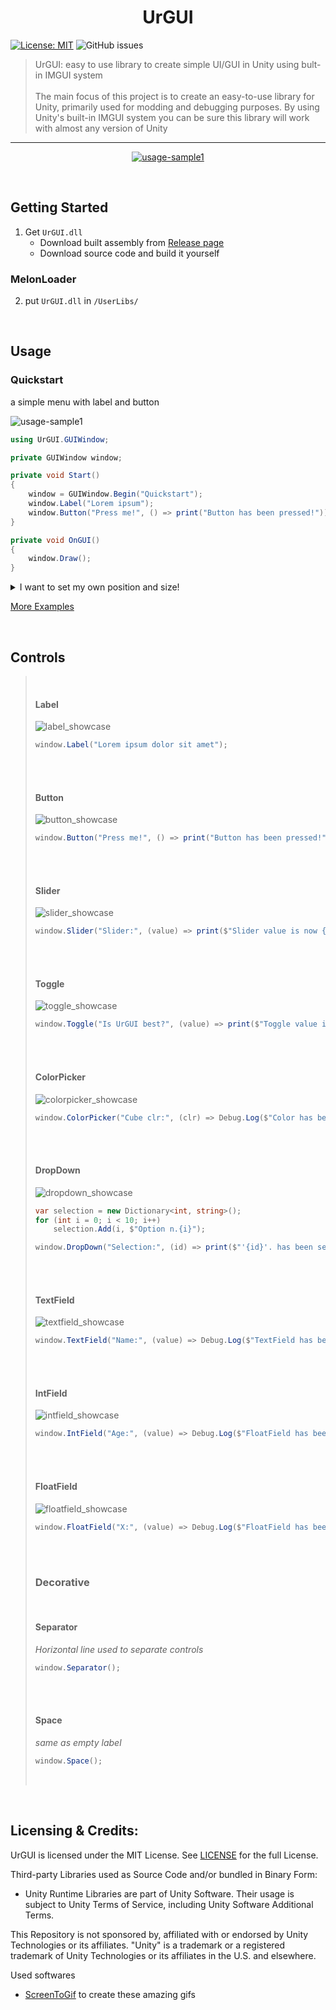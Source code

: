 
<h1 align="center">UrGUI</h1>

[![License: MIT](https://img.shields.io/badge/License-MIT-yellow.svg)](https://opensource.org/licenses/MIT) ![GitHub issues](https://img.shields.io/github/issues/Lyzev/UrGUI)

> UrGUI: easy to use library to create simple UI/GUI in Unity using bult-in IMGUI system
> <br><br>
> The main focus of this project is to create an easy-to-use library for Unity, primarily used for modding and debugging purposes. By using Unity's built-in IMGUI system you can be sure this library will work with almost any version of Unity

----

<p align="center">
  <a href="UrGUI.Examples/CompleteExample.cs" >
    <img src="Assets/Media/complete_showcase.gif?raw=true" alt="usage-sample1">
  </a>
<br>
  
</p>

<br>

## Getting Started

1. Get `UrGUI.dll`
   - Download built assembly from [Release page](https://github.com/Lyzev/UrGUI/releases)
   - Download source code and build it yourself

### MelonLoader

2. put `UrGUI.dll` in `/UserLibs/`

<br>


## Usage

### Quickstart

a simple menu with label and button

<img src="Assets/Media/quickstart_showcase.gif?raw=true" alt="usage-sample1">

```cs
using UrGUI.GUIWindow;

private GUIWindow window;

private void Start()
{
    window = GUIWindow.Begin("Quickstart");
    window.Label("Lorem ipsum");
    window.Button("Press me!", () => print("Button has been pressed!"));
}

private void OnGUI()
{
    window.Draw();
}
```

<details><summary>I want to set my own position and size!</summary><blockquote>

(x, y, width, height)

  ```cs
  window = GUIWindow.Begin("Custom size!", startX: 50, 50, 200, 600);
  ```

</blockquote></details>

<a href="UrGUI.Examples/">More Examples</a>

<br>

## Controls

<blockquote>

<br>

#### Label

<img src="Assets/Media/label_showcase.gif?raw=true" alt="label_showcase">


  ```cs
  window.Label("Lorem ipsum dolor sit amet");
  ```

<br><br>

#### Button

  <img src="Assets/Media/button_showcase.gif?raw=true" alt="button_showcase">


  ```cs
 window.Button("Press me!", () => print("Button has been pressed!"));
  ```

<br><br>

#### Slider

  <img src="Assets/Media/slider_showcase.gif?raw=true" alt="slider_showcase">


  ```cs
  window.Slider("Slider:", (value) => print($"Slider value is now {value}"), 0.69f, 0f, 1f, true);
  ```

<br><br>

#### Toggle

  <img src="Assets/Media/toggle_showcase.gif?raw=true" alt="toggle_showcase">


  ```cs
  window.Toggle("Is UrGUI best?", (value) => print($"Toggle value is now {value}"), false);
  ```

<br><br>

#### ColorPicker

  <img src="Assets/Media/colorpicker_showcase.gif?raw=true" alt="colorpicker_showcase">


  ```cs
  window.ColorPicker("Cube clr:", (clr) => Debug.Log($"Color has been changed to {clr}"), Color.red);
  ```

<br><br>

#### DropDown

  <img src="Assets/Media/dropdown_showcase.gif?raw=true" alt="dropdown_showcase">


  ```cs
  var selection = new Dictionary<int, string>();
  for (int i = 0; i < 10; i++)
      selection.Add(i, $"Option n.{i}");

  window.DropDown("Selection:", (id) => print($"'{id}'. has been selected!"), 0,  selection); 
  ```

<br><br>

#### TextField

  <img src="Assets/Media/textfield_showcase.gif?raw=true" alt="textfield_showcase">


  ```cs
  window.TextField("Name:", (value) => Debug.Log($"TextField has been changed to '{value}'"), "Sample Text");
  ```

<br><br>

#### IntField

  <img src="Assets/Media/intfield_showcase.gif?raw=true" alt="intfield_showcase">


  ```cs
  window.IntField("Age:", (value) => Debug.Log($"FloatField has been changed to '{value}'"), 1234);
  ```

<br><br>

#### FloatField

  <img src="Assets/Media/floatfield_showcase.gif?raw=true" alt="floatfield_showcase">


  ```cs
  window.FloatField("X:", (value) => Debug.Log($"FloatField has been changed to '{value}'"), 12.34f);
  ```

<br><br>

### Decorative

<br>

#### Separator

<!--<img src="Assets/Media/separator_showcase.gif?raw=true" alt="separator_showcase">-->

*Horizontal line used to separate controls*

  ```cs
  window.Separator();
  ```

<br><br>

#### Space

*same as empty label*

  ```cs
  window.Space();
  ```

<br>

</blockquote>

<br>

## Licensing & Credits:

UrGUI is licensed under the MIT License. See [LICENSE](https://github.com/Hirashi3630/UrGUI/blob/main/LICENSE) for the full License.

Third-party Libraries used as Source Code and/or bundled in Binary Form:
- Unity Runtime Libraries are part of Unity Software.
  Their usage is subject to Unity Terms of Service, including Unity Software Additional Terms.

This Repository is not sponsored by, affiliated with or endorsed by Unity Technologies or its affiliates.
"Unity" is a trademark or a registered trademark of Unity Technologies or its affiliates in the U.S. and elsewhere.

Used softwares
 - [ScreenToGif](https://github.com/NickeManarin/ScreenToGif) to create these amazing gifs
